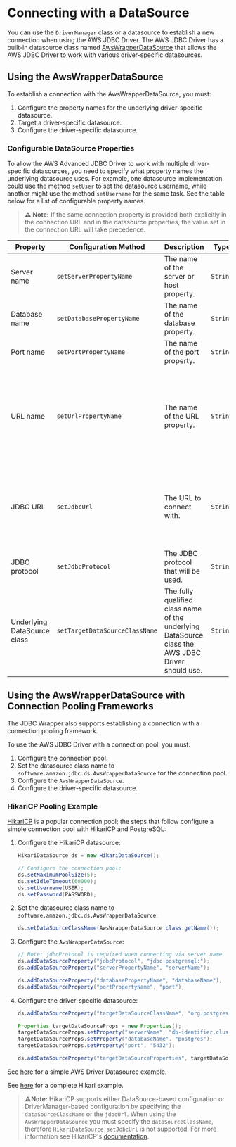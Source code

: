 # Connecting with a DataSource
You can use the `DriverManager` class or a datasource to establish a new connection when using the AWS JDBC Driver. The AWS JDBC Driver has a built-in datasource class named [AwsWrapperDataSource](../../wrapper/src/main/java/software/amazon/jdbc/ds/AwsWrapperDataSource.java) that allows the AWS JDBC Driver to work with various driver-specific datasources.

## Using the AwsWrapperDataSource

To establish a connection with the AwsWrapperDataSource, you must:

1. Configure the property names for the underlying driver-specific datasource. 
2. Target a driver-specific datasource.
3. Configure the driver-specific datasource.

### Configurable DataSource Properties

To allow the AWS Advanced JDBC Driver to work with multiple driver-specific datasources,
you need to specify what property names the underlying datasource uses.
For example, one datasource implementation could use the method `setUser` to set the datasource username,
while another might use the method `setUsername` for the same task. See the table below for a list of configurable property names.

> **:warning: Note:** If the same connection property is provided both explicitly in the connection URL and in the datasource properties, the value set in the connection URL will take precedence. 

| Property                    | Configuration Method           | Description                                                                                       | Type     | Required                                                                                                                                 | Example                                |
|-----------------------------|--------------------------------|---------------------------------------------------------------------------------------------------|----------|------------------------------------------------------------------------------------------------------------------------------------------|----------------------------------------|
| Server name                 | `setServerPropertyName`        | The name of the server or host property.                                                          | `String` | Yes, if no URL is provided.                                                                                                              | `serverName`                           |
| Database name               | `setDatabasePropertyName`      | The name of the database property.                                                                | `String` | No                                                                                                                                       | `databaseName`                         |
| Port name                   | `setPortPropertyName`          | The name of the port property.                                                                    | `String` | No                                                                                                                                       | `port`                                 |
| URL name                    | `setUrlPropertyName`           | The name of the URL property.                                                                     | `String` | No, but some drivers, such as MariaDb, require some parameters to be included in the URL so it is recommended to provide this parameter. | `url`                                  |
| JDBC URL                    | `setJdbcUrl`                   | The URL to connect with.                                                                          | `String` | No, if there is enough information provided by the other properties that can be used to create a URL.                                    | `jdbc:postgresql://localhost/postgres` |
| JDBC protocol               | `setJdbcProtocol`              | The JDBC protocol that will be used.                                                              | `String` | Yes, if the JDBC URL has not been set.                                                                                                   | `jdbc:postgresql:`                     |
| Underlying DataSource class | `setTargetDataSourceClassName` | The fully qualified class name of the underlying DataSource class the AWS JDBC Driver should use. | `String` | Yes, if the JDBC URL has not been set.                                                                                                   | `org.postgresql.ds.PGSimpleDataSource` |

## Using the AwsWrapperDataSource with Connection Pooling Frameworks

The JDBC Wrapper also supports establishing a connection with a connection pooling framework.

To use the AWS JDBC Driver with a connection pool, you must:

1. Configure the connection pool.
2. Set the datasource class name to `software.amazon.jdbc.ds.AwsWrapperDataSource` for the connection pool.
3. Configure the `AwsWrapperDataSource`.
4. Configure the driver-specific datasource.

### HikariCP Pooling Example

[HikariCP](https://github.com/brettwooldridge/HikariCP) is a popular connection pool; the steps that follow configure a simple connection pool with HikariCP and PostgreSQL:

1. Configure the HikariCP datasource:
   ```java
   HikariDataSource ds = new HikariDataSource();
   
   // Configure the connection pool:
   ds.setMaximumPoolSize(5);
   ds.setIdleTimeout(60000);
   ds.setUsername(USER);
   ds.setPassword(PASSWORD);
   ```

2. Set the datasource class name to `software.amazon.jdbc.ds.AwsWrapperDataSource`:
   ```java
   ds.setDataSourceClassName(AwsWrapperDataSource.class.getName());
   ```

3. Configure the `AwsWrapperDataSource`:
   ```java
   // Note: jdbcProtocol is required when connecting via server name
   ds.addDataSourceProperty("jdbcProtocol", "jdbc:postgresql:");
   ds.addDataSourceProperty("serverPropertyName", "serverName");
   
   ds.addDataSourceProperty("databasePropertyName", "databaseName");
   ds.addDataSourceProperty("portPropertyName", "port");
   ```

4. Configure the driver-specific datasource:
   ```java
   ds.addDataSourceProperty("targetDataSourceClassName", "org.postgresql.ds.PGSimpleDataSource");
   
   Properties targetDataSourceProps = new Properties();
   targetDataSourceProps.setProperty("serverName", "db-identifier.cluster-XYZ.us-east-2.rds.amazonaws.com");
   targetDataSourceProps.setProperty("databaseName", "postgres");
   targetDataSourceProps.setProperty("port", "5432");
   
   ds.addDataSourceProperty("targetDataSourceProperties", targetDataSourceProps);
   ```

See [here](../../examples/AWSDriverExample/src/main/java/software/amazon/DatasourceExample.java) for a simple AWS Driver Datasource example.

See [here](../../examples/HikariExample/src/main/java/software/amazon/HikariExample.java) for a complete Hikari example.

> **:warning:Note:** HikariCP supports either DataSource-based configuration or DriverManager-based configuration by specifying the `dataSourceClassName` or the `jdbcUrl`. When using the `AwsWrapperDataSource` you must specify the `dataSourceClassName`, therefore `HikariDataSource.setJdbcUrl` is not supported. For more information see HikariCP's [documentation](https://github.com/brettwooldridge/HikariCP#gear-configuration-knobs-baby).
